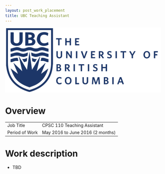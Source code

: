 ```yaml
---
layout: post_work_placement
title: UBC Teaching Assistant
---
```

<img src="/images/fulls/ubc-cover.png" class="fit image">

<h1>Overview</h1>
<table>
<tr><td><span class="icon fa-user"></span>  Job Title</td>
<td>CPSC 110 Teaching Assistant</td></tr>
<tr><td><span class="icon fa-calendar-o"></span>  Period of Work</td>
<td>May 2016 to June 2016 (2 months)</td></tr>
</table>

<h1>Work description</h1>
<ul>
<li>TBD</li>
</ul>

